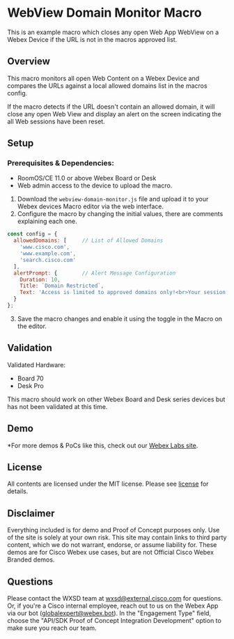 # WebView Domain Monitor Macro

This is an example macro which closes any open Web App WebView on a Webex Device if the URL is not in the macros approved list.


## Overview

This macro monitors all open Web Content on a Webex Device and compares the URLs against a local allowed domains list in the macros config.

If the macro detects if the URL doesn't contain an allowed domain, it will close any open Web View and display an alert on the screen indicating the all Web sessions have been reset.


## Setup

### Prerequisites & Dependencies: 

- RoomOS/CE 11.0 or above Webex Board or Desk
- Web admin access to the device to upload the macro.

1. Download the ``webview-domain-monitor.js`` file and upload it to your Webex devices Macro editor via the web interface.
2. Configure the macro by changing the initial values, there are comments explaining each one.
```javascript
const config = {
  allowedDomains: [     // List of Allowed Domains
    'www.cisco.com',
    'www.example.com',
    'search.cisco.com'
  ],
  alertPrompt: {        // Alert Message Configuration
    Duration: 10,
    Title: `Domain Restricted`,
    Text: 'Access is limited to approved domains only!<br>Your session has been reset'
  }
};
```
3. Save the macro changes and enable it using the toggle in the Macro on the editor.
    
## Validation

Validated Hardware:

* Board 70
* Desk Pro

This macro should work on other Webex Board and Desk series devices but has not been validated at this time.

## Demo

*For more demos & PoCs like this, check out our [Webex Labs site](https://collabtoolbox.cisco.com/webex-labs).


## License

All contents are licensed under the MIT license. Please see [license](LICENSE) for details.


## Disclaimer

Everything included is for demo and Proof of Concept purposes only. Use of the site is solely at your own risk. This site may contain links to third party content, which we do not warrant, endorse, or assume liability for. These demos are for Cisco Webex use cases, but are not Official Cisco Webex Branded demos.

## Questions
Please contact the WXSD team at [wxsd@external.cisco.com](mailto:wxsd@external.cisco.com?subject=webview-domain-monitor-macro) for questions. Or, if you're a Cisco internal employee, reach out to us on the Webex App via our bot (globalexpert@webex.bot). In the "Engagement Type" field, choose the "API/SDK Proof of Concept Integration Development" option to make sure you reach our team.
